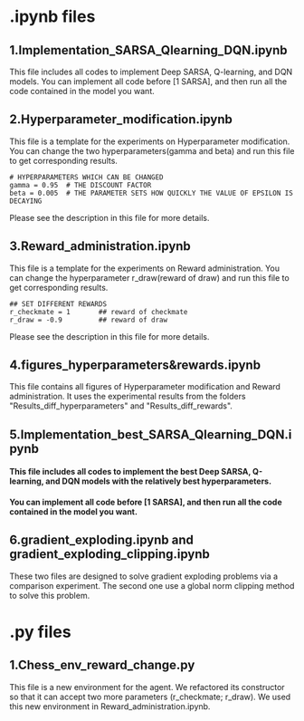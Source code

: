 # .ipynb files

## 1.Implementation_SARSA_Qlearning_DQN.ipynb
This file includes all codes to implement Deep SARSA, Q-learning, and DQN models. You can implement all code before [1 SARSA], and then run all the code contained in the model you want.

## 2.Hyperparameter_modification.ipynb
This file is a template for the experiments on Hyperparameter modification. You can change the two hyperparameters(gamma and beta) and run this file to get corresponding results.
```
# HYPERPARAMETERS WHICH CAN BE CHANGED 
gamma = 0.95  # THE DISCOUNT FACTOR
beta = 0.005  # THE PARAMETER SETS HOW QUICKLY THE VALUE OF EPSILON IS DECAYING
```
Please see the description in this file for more details.

## 3.Reward_administration.ipynb
This file is a template for the experiments on Reward administration. You can change the hyperparameter r_draw(reward of draw) and run this file to get corresponding results.
```
## SET DIFFERENT REWARDS
r_checkmate = 1       ## reward of checkmate
r_draw = -0.9         ## reward of draw
```
Please see the description in this file for more details.

## 4.figures_hyperparameters&rewards.ipynb
This file contains all figures of Hyperparameter modification and Reward administration. It uses the experimental results from the folders "Results_diff_hyperparameters" and "Results_diff_rewards".

## 5.Implementation_best_SARSA_Qlearning_DQN.ipynb
#### This file includes all codes to implement the best Deep SARSA, Q-learning, and DQN models with the relatively best hyperparameters.
#### You can implement all code before [1 SARSA], and then run all the code contained in the model you want.

## 6.gradient_exploding.ipynb and gradient_exploding_clipping.ipynb
These two files are designed to solve gradient exploding problems via a comparison experiment. The second one use a global norm clipping method to solve this problem.

# .py files

## 1.Chess_env_reward_change.py
This file is a new environment for the agent. We refactored its constructor so that it can accept two more parameters (r_checkmate; r_draw). We used this new environment in Reward_administration.ipynb.
